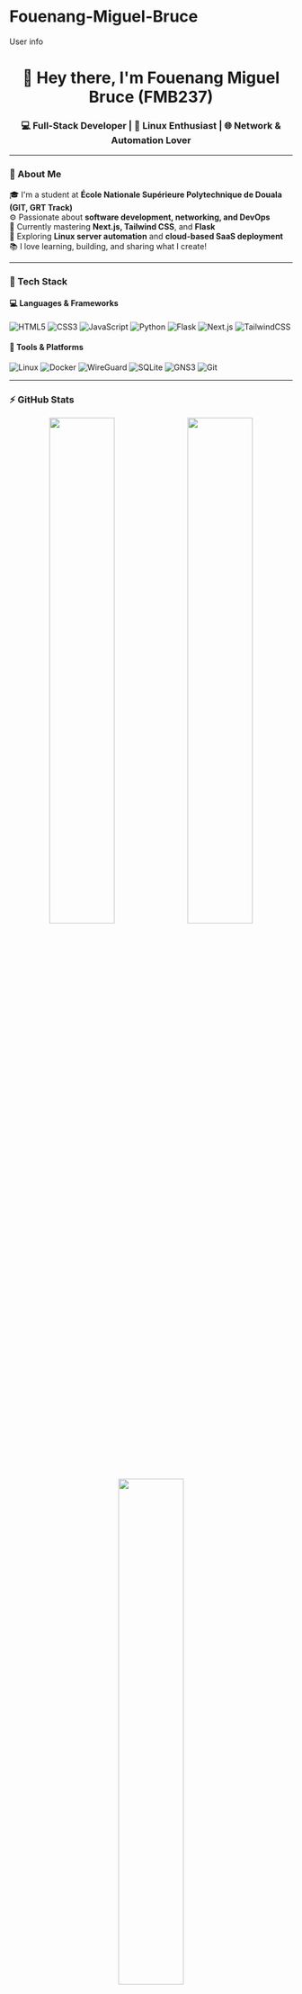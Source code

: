 # Fouenang-Miguel-Bruce
User info

<!-- PROFILE README FOR @FMB237 -->

<h1 align="center">👋 Hey there, I'm Fouenang Miguel Bruce (FMB237)</h1>

<h3 align="center">💻 Full-Stack Developer | 🐧 Linux Enthusiast | 🌐 Network & Automation Lover</h3>

---

### 🚀 About Me  
🎓 I'm a student at **École Nationale Supérieure Polytechnique de Douala (GIT, GRT Track)**  
⚙️ Passionate about **software development, networking, and DevOps**  
🧠 Currently mastering **Next.js, Tailwind CSS**, and **Flask**  
📡 Exploring **Linux server automation** and **cloud-based SaaS deployment**  
📚 I love learning, building, and sharing what I create!  

---

### 🧰 Tech Stack

#### 💻 Languages & Frameworks
![HTML5](https://img.shields.io/badge/HTML5-E34F26?style=for-the-badge&logo=html5&logoColor=white)
![CSS3](https://img.shields.io/badge/CSS3-1572B6?style=for-the-badge&logo=css3&logoColor=white)
![JavaScript](https://img.shields.io/badge/JavaScript-323330?style=for-the-badge&logo=javascript&logoColor=F7DF1E)
![Python](https://img.shields.io/badge/Python-3776AB?style=for-the-badge&logo=python&logoColor=white)
![Flask](https://img.shields.io/badge/Flask-000000?style=for-the-badge&logo=flask&logoColor=white)
![Next.js](https://img.shields.io/badge/Next.js-000000?style=for-the-badge&logo=nextdotjs&logoColor=white)
![TailwindCSS](https://img.shields.io/badge/TailwindCSS-38B2AC?style=for-the-badge&logo=tailwindcss&logoColor=white)

#### 🧩 Tools & Platforms
![Linux](https://img.shields.io/badge/Linux-FCC624?style=for-the-badge&logo=linux&logoColor=black)
![Docker](https://img.shields.io/badge/Docker-2496ED?style=for-the-badge&logo=docker&logoColor=white)
![WireGuard](https://img.shields.io/badge/WireGuard-88171A?style=for-the-badge&logo=wireguard&logoColor=white)
![SQLite](https://img.shields.io/badge/SQLite-07405E?style=for-the-badge&logo=sqlite&logoColor=white)
![GNS3](https://img.shields.io/badge/GNS3-2C3E50?style=for-the-badge&logo=gns3&logoColor=white)
![Git](https://img.shields.io/badge/Git-F05032?style=for-the-badge&logo=git&logoColor=white)

---

### ⚡ GitHub Stats

<p align="center">
  <img width="48%" src="https://github-readme-stats.vercel.app/api?username=FMB237&show_icons=true&theme=tokyonight" />
  <img width="48%" src="https://github-readme-streak-stats.herokuapp.com/?user=FMB237&theme=tokyonight" />
</p>

<p align="center">
  <img width="48%" src="https://github-readme-stats.vercel.app/api/top-langs/?username=FMB237&layout=compact&theme=tokyonight" />
</p>

---

### 🧠 Currently Learning  
- 🌐 Full-stack web development with **Next.js** + **Tailwind CSS**  
- ☁️ Cloud automation and **Linux-based SaaS hosting**  
- 🤖 Workflow automation with **n8n**, **Flask APIs**, and **Python scripts**

---

### 🌟 Featured Projects  
📁 [**Flask SaaS Template**](https://github.com/FMB237/flask-saas-template) — A full-featured Flask app with login, roles, and admin dashboard  
📁 [**Internet Connection Monitor**](https://github.com/FMB237/internet-monitor) — Python + SQLite + Telegram bot for network tracking  
📁 [**Alpine Linux Automation Scripts**](https://github.com/FMB237/alpine-wireguard-script) — Automating VPN setup using WireGuard  

---

### 📫 Connect with Me  
📧 [miguelfouenanf@gmail.com](mailto:miguelfouenanf@gmail.com)  
💼 [LinkedIn](https://linkedin.com/in/fouenang-miguel-bruce)  
🌐 Portfolio: *coming soon...*  

---

<p align="center">
  <img src="https://readme-typing-svg.herokuapp.com?font=Fira+Code&size=22&pause=1000&color=00F7FF&center=true&vCenter=true&width=600&lines=Full-Stack+Developer;Linux+and+Networking+Enthusiast;Automation+and+SaaS+Builder;Always+Learning+and+Improving!" alt="Typing SVG" />
</p>

---

⭐ *"Code. Learn. Build. Repeat."* ⭐
